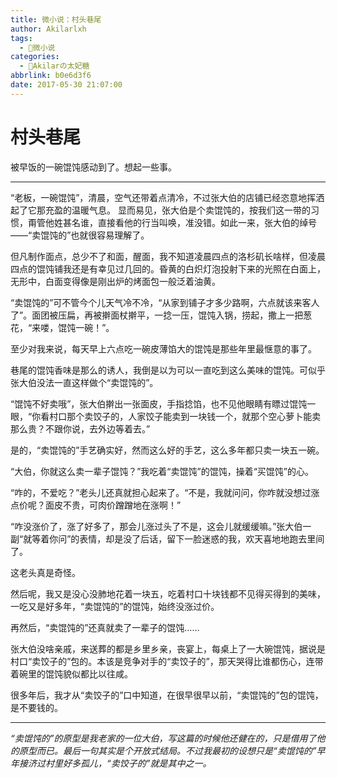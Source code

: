 ```yaml
---
title: 微小说：村头巷尾
author: Akilarlxh
tags:
  - 📝微小说
categories:
  - 🍰Akilarの太妃糖
abbrlink: b0e6d3f6
date: 2017-05-30 21:07:00
---
```

# 村头巷尾

被早饭的一碗馄饨感动到了。想起一些事。

---

 “老板，一碗馄饨”，清晨，空气还带着点清冷，不过张大伯的店铺已经恣意地挥洒起了它那充盈的温暖气息。
显而易见，张大伯是个卖馄饨的，按我们这一带的习惯，甭管他姓甚名谁，直接看他的行当叫唤，准没错。如此一来，张大伯的绰号——“卖馄饨的”也就很容易理解了。

但凡制作面点，总少不了和面，醒面，我不知道凌晨四点的洛杉矶长啥样，但凌晨四点的馄饨铺我还是有幸见过几回的。昏黄的白炽灯泡投射下来的光照在白面上，无形中，白面变得像是刚出炉的烤面包一般泛着油黄。

“卖馄饨的”可不管今个儿天气冷不冷，“从家到铺子才多少路啊，六点就该来客人了”。面团被压扁，再被擀面杖擀平，一捻一压，馄饨入锅，捞起，撒上一把葱花，“来喽，馄饨一碗！”。

至少对我来说，每天早上六点吃一碗皮薄馅大的馄饨是那些年里最惬意的事了。

巷尾的馄饨香味是那么的诱人，我倒是以为可以一直吃到这么美味的馄饨。可似乎张大伯没法一直这样做个“卖馄饨的”。

“馄饨不好卖哦”，张大伯擀出一张面皮，手指捻馅，也不见他眼睛有瞟过馄饨一眼，“你看村口那个卖饺子的，人家饺子能卖到一块钱一个，就那个空心萝卜能卖那么贵？不跟你说，去外边等着去。”

是的，“卖馄饨的”手艺确实好，然而这么好的手艺，这么多年都只卖一块五一碗。

“大伯，你就这么卖一辈子馄饨？”我吃着“卖馄饨”的馄饨，操着“买馄饨”的心。

“咋的，不爱吃？”老头儿还真就担心起来了。“不是，我就问问，你咋就没想过涨点价呢？面皮不贵，可肉价蹭蹭地在涨啊！”

“咋没涨价了，涨了好多了，那会儿涨过头了不是，这会儿就缓缓嘛。”张大伯一副“就等着你问”的表情，却是没了后话，留下一脸迷惑的我，欢天喜地地跑去里间了。

这老头真是奇怪。

然后呢，我又是没心没肺地花着一块五，吃着村口十块钱都不见得买得到的美味，一吃又是好多年，“卖馄饨的”的馄饨，始终没涨过价。

再然后，“卖馄饨的”还真就卖了一辈子的馄饨……

张大伯没啥亲戚，来送葬的都是乡里乡亲，丧宴上，每桌上了一大碗馄饨，据说是村口“卖饺子的”包的。本该是竞争对手的“卖饺子的”，那天哭得比谁都伤心，连带着碗里的馄饨貌似都比以往咸。

很多年后，我才从“卖饺子的”口中知道，在很早很早以前，“卖馄饨的”包的馄饨，是不要钱的。

---

*“卖馄饨的”的原型是我老家的一位大伯，写这篇的时候他还健在的，只是借用了他的原型而已。最后一句其实是个开放式结局。不过我最初的设想只是“卖馄饨的”早年接济过村里好多孤儿，“卖饺子的”就是其中之一。*
